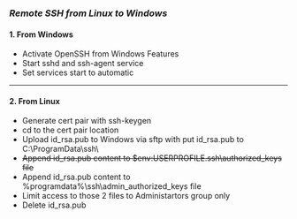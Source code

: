 ### *Remote SSH from Linux to Windows*

#### 1. From Windows
- Activate OpenSSH from Windows Features
- Start sshd and ssh-agent service
- Set services start to automatic

---
#### 2. From Linux

- Generate cert pair with ssh-keygen
- cd to the cert pair location
- Upload id_rsa.pub to Windows via sftp with put id_rsa.pub to C:\ProgramData\ssh\
- <del>Append id_rsa.pub content to $env:USERPROFILE\.ssh\authorized_keys file</del>
- Append id_rsa.pub content to %programdata%\ssh\admin_authorized_keys file
- Limit access to those 2 files to Administartors group only
- Delete id_rsa.pub
